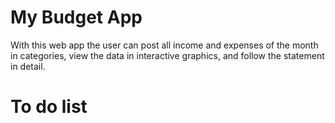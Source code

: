 # My Budget App
With this web app the user can post all income and expenses of the month in categories, view the data in interactive graphics, and follow the statement in detail.

# To do list
